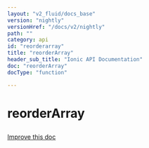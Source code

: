 ```yaml
---
layout: "v2_fluid/docs_base"
version: "nightly"
versionHref: "/docs/v2/nightly"
path: ""
category: api
id: "reorderarray"
title: "reorderArray"
header_sub_title: "Ionic API Documentation"
doc: "reorderArray"
docType: "function"

---
```










<h1 class="api-title">
<a class="anchor" name="reorder-array" href="#reorder-array"></a>

reorderArray





</h1>

<a class="improve-v2-docs" href="http://github.com/driftyco/ionic/edit/master//src/util/util.ts#L182">
Improve this doc
</a>










<!-- @usage tag -->


<!-- @property tags -->



<!-- instance methods on the class -->




<!-- related link --><!-- end content block -->


<!-- end body block -->


